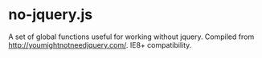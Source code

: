 # no-jquery.js

A set of global functions useful for working without jquery.
Compiled from http://youmightnotneedjquery.com/.  IE8+ compatibility.
